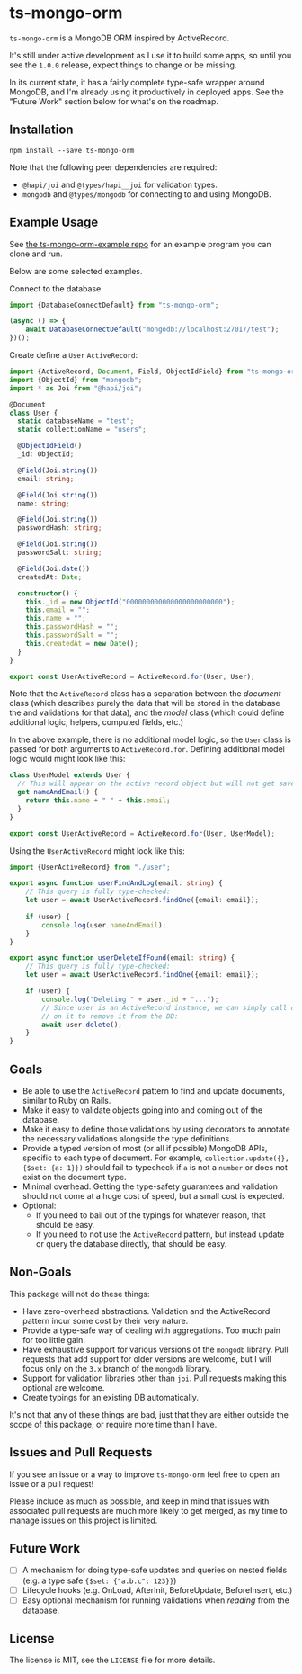 ts-mongo-orm
============

`ts-mongo-orm` is a MongoDB ORM inspired by ActiveRecord.

It's still under active development as I use it to build some apps, so until you see the `1.0.0` release, expect things
to change or be missing.

In its current state, it has a fairly complete type-safe wrapper around MongoDB, and I'm already using it productively
in deployed apps. See the "Future Work" section below for what's on the roadmap.

Installation
------------

```
npm install --save ts-mongo-orm
```

Note that the following peer dependencies are required:

- `@hapi/joi` and `@types/hapi__joi` for validation types.
- `mongodb` and `@types/mongodb` for connecting to and using MongoDB.

Example Usage
-------------

See [the ts-mongo-orm-example repo](https://github.com/tylerc/ts-mongo-orm-example) for an example program you can clone
and run.

Below are some selected examples.

Connect to the database:

```ts
import {DatabaseConnectDefault} from "ts-mongo-orm";

(async () => {
    await DatabaseConnectDefault("mongodb://localhost:27017/test");
})();
```

Create define a `User` `ActiveRecord`:

```ts
import {ActiveRecord, Document, Field, ObjectIdField} from "ts-mongo-orm";
import {ObjectId} from "mongodb";
import * as Joi from "@hapi/joi";

@Document
class User {
  static databaseName = "test";
  static collectionName = "users";

  @ObjectIdField()
  _id: ObjectId;

  @Field(Joi.string())
  email: string;

  @Field(Joi.string())
  name: string;

  @Field(Joi.string())
  passwordHash: string;

  @Field(Joi.string())
  passwordSalt: string;

  @Field(Joi.date())
  createdAt: Date;

  constructor() {
    this._id = new ObjectId("000000000000000000000000");
    this.email = "";
    this.name = "";
    this.passwordHash = "";
    this.passwordSalt = "";
    this.createdAt = new Date();
  }
}

export const UserActiveRecord = ActiveRecord.for(User, User);
```

Note that the `ActiveRecord` class has a separation between the _document_ class (which describes purely the data
that will be stored in the database the and validations for that data), and the _model_ class (which could define
additional logic, helpers, computed fields, etc.)

In the above example, there is no additional model logic, so the `User` class is passed for both arguments to
`ActiveRecord.for`. Defining additional model logic would might look like this:

```ts
class UserModel extends User {
  // This will appear on the active record object but will not get saved to the database:
  get nameAndEmail() {
    return this.name + " " + this.email;
  }
}

export const UserActiveRecord = ActiveRecord.for(User, UserModel);
```

Using the `UserActiveRecord` might look like this:

```ts
import {UserActiveRecord} from "./user";

export async function userFindAndLog(email: string) {
    // This query is fully type-checked:
    let user = await UserActiveRecord.findOne({email: email});
    
    if (user) {
        console.log(user.nameAndEmail);
    }
}

export async function userDeleteIfFound(email: string) {
    // This query is fully type-checked:
    let user = await UserActiveRecord.findOne({email: email});

    if (user) {
        console.log("Deleting " + user._id + "...");
        // Since user is an ActiveRecord instance, we can simply call delete()
        // on it to remove it from the DB:
        await user.delete();
    }
}
```

Goals
-----

- Be able to use the `ActiveRecord` pattern to find and update documents, similar to Ruby on Rails.
- Make it easy to validate objects going into and coming out of the database.
- Make it easy to define those validations by using decorators to annotate the necessary validations alongside the type
  definitions.
- Provide a typed version of most (or all if possible) MongoDB APIs, specific to each type of document. For example,
  `collection.update({}, {$set: {a: 1}})` should fail to typecheck if `a` is not a `number` or does not exist on the
  document type.
- Minimal overhead. Getting the type-safety guarantees and validation should not come at a huge cost of speed, but a
  small cost is expected.
- Optional:
  - If you need to bail out of the typings for whatever reason, that should be easy.
  - If you need to not use the `ActiveRecord` pattern, but instead update or query the database directly, that should be
    easy.

Non-Goals
---------

This package will not do these things:

- Have zero-overhead abstractions. Validation and the ActiveRecord pattern incur some cost by their very nature.
- Provide a type-safe way of dealing with aggregations. Too much pain for too little gain.
- Have exhaustive support for various versions of the `mongodb` library. Pull requests that add support for older
  versions are welcome, but I will focus only on the `3.x` branch of the `mongodb` library.
- Support for validation libraries other than `joi`. Pull requests making this optional are welcome.
- Create typings for an existing DB automatically.

It's not that any of these things are bad, just that they are either outside the scope of this package, or require more
time than I have.

Issues and Pull Requests
------------------------

If you see an issue or a way to improve `ts-mongo-orm` feel free to open an issue or a pull request!

Please include as much as possible, and keep in mind that issues with associated pull requests are much more likely to
get merged, as my time to manage issues on this project is limited.

Future Work
-----------

- [ ] A mechanism for doing type-safe updates and queries on nested fields (e.g. a type safe `{$set: {"a.b.c": 123}}`)
- [ ] Lifecycle hooks (e.g. OnLoad, AfterInit, BeforeUpdate, BeforeInsert, etc.)
- [ ] Easy optional mechanism for running validations when _reading_ from the database.

License
-------

The license is MIT, see the `LICENSE` file for more details.